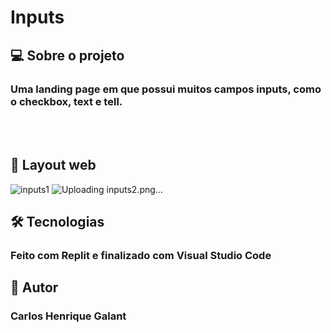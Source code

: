 # Inputs
## 💻 Sobre o projeto

### Uma landing page em que possui muitos campos inputs, como o checkbox, text e tell.
<br>
<br>

## 🎨 Layout web

![inputs1](https://user-images.githubusercontent.com/123756073/220731580-7d9caeb0-26a7-4d93-93f3-eb5e3cef9d6d.png)
![Uploading inputs2.png…](https://user-images.githubusercontent.com/123756073/220732451-78c90643-44ab-4762-959a-cbda76ccba1b.png)

## 🛠 Tecnologias

### Feito com Replit e finalizado com Visual Studio Code

## 🦸 Autor

### Carlos Henrique Galant
